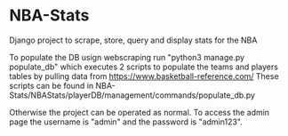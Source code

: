 # NBA-Stats
Django project to scrape, store, query and display stats for the NBA

To populate the DB usign webscraping run "python3 manage.py populate_db" which executes 2 scripts to populate the teams and players tables by pulling data from https://www.basketball-reference.com/
These scripts can be found in NBA-Stats/NBAStats/playerDB/management/commands/populate_db.py

Otherwise the project can be operated as normal. To access the admin page the username is "admin" and the password is "admin123".
